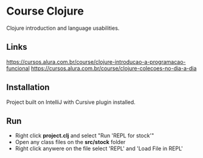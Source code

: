 # Course Clojure

Clojure introduction and language usabilities.

## Links
https://cursos.alura.com.br/course/clojure-introducao-a-programacao-funcional
https://cursos.alura.com.br/course/clojure-colecoes-no-dia-a-dia

## Installation

Project built on IntelliJ with Cursive plugin installed.

## Run

- Right click __project.clj__ and select "Run 'REPL for stock'"
- Open any class files on the __src/stock__ folder
- Right click anywere on the file select 'REPL' and 'Load File in REPL'
